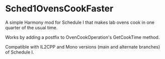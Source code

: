 # Sched1OvensCookFaster

A simple Harmony mod for Schedule I that makes lab ovens cook in one quarter of the usual time.

Works by adding a postfix to OvenCookOperation's GetCookTime method.

Compatible with IL2CPP and Mono versions (main and alternate branches) of Schedule I.
